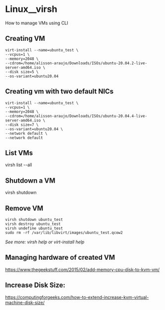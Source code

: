 # Linux__virsh
How to manage VMs using CLI


## Creating VM

```
virt-install --name=ubuntu_test \
--vcpus=1 \
--memory=2048 \
--cdrom=/home/alisson-araujo/Downloads/ISOs/ubuntu-20.04.2-live-server-amd64.iso \
--disk size=5 \
--os-variant=ubuntu20.04
```

## Creating vm with two default NICs

```
virt-install --name=ubuntu_test \
--vcpus=1 \
--memory=2048 \
--cdrom=/home/alisson-araujo/Downloads/ISOs/ubuntu-20.04.4-live-server-amd64.iso \
--disk size=7 \
--os-variant=ubuntu20.04 \
--network default \
--network default
```
## List VMs

virsh list --all

## Shutdown a VM

virsh shutdown <domain>

## Remove VM

```
virsh shutdown ubuntu_test
virsh destroy ubuntu_test
virsh undefine ubuntu_test
sudo rm -rf /var/lib/libvirt/images/ubuntu_test.qcow2
```
  
_See more: virsh help or virt-install help_

## Managing hardware of created VM

https://www.thegeekstuff.com/2015/02/add-memory-cpu-disk-to-kvm-vm/

## Increase Disk Size:

https://computingforgeeks.com/how-to-extend-increase-kvm-virtual-machine-disk-size/
